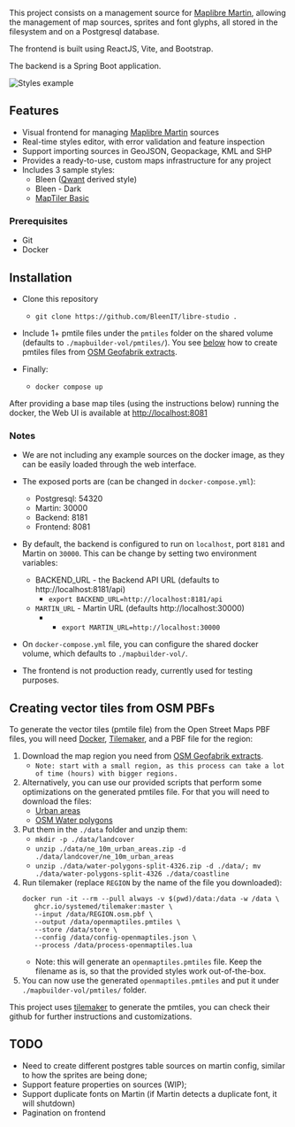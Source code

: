 This project consists on a management source for [Maplibre Martin](https://martin.maplibre.org/), allowing the management of map sources, sprites and font glyphs, all stored in the filesystem and on a Postgresql database.

The frontend is built using ReactJS, Vite, and Bootstrap.

The backend is a Spring Boot application.

![Styles example](https://www.bleen.pt/images/mapbuilder/mapbuilder-styles.gif)

## Features

- Visual frontend for managing [Maplibre Martin](https://martin.maplibre.org/) sources 
- Real-time styles editor, with error validation and feature inspection
- Support importing sources in GeoJSON, Geopackage, KML and SHP
- Provides a ready-to-use, custom maps infrastructure for any project
- Includes 3 sample styles:
  - Bleen ([Qwant](https://github.com/Qwant/qwant-basic-gl-style) derived style)
  - Bleen - Dark
  - [MapTiler Basic](https://github.com/openmaptiles/maptiler-basic-gl-style)

### Prerequisites

- Git
- Docker

## Installation

- Clone this repository
  - `git clone https://github.com/BleenIT/libre-studio .`

- Include 1+ pmtile files under the `pmtiles` folder on the shared volume (defaults to `./mapbuilder-vol/pmtiles/`).
You see [below](#creating-vector-tiles-from-osm-pbfs) how to create pmtiles files from [OSM Geofabrik extracts](https://download.geofabrik.de/).

- Finally:
  - `docker compose up` 

After providing a base map tiles (using the instructions below) running the docker, the Web UI is available at [http://localhost:8081](http://localhost:8081)  

### Notes

- We are not including any example sources on the docker image, as they can be easily loaded through the web interface.

- The exposed ports are (can be changed in `docker-compose.yml`):
  - Postgresql: 54320
  - Martin: 30000
  - Backend: 8181
  - Frontend: 8081

- By default, the backend is configured to run on `localhost`, port `8181` and Martin on `30000`. This can be change by setting two environment variables:
  - BACKEND_URL - the Backend API URL (defaults to http://localhost:8181/api)
      - `export BACKEND_URL=http://localhost:8181/api`
  - `MARTIN_URL` - Martin URL (defaults http://localhost:30000)
      - - `export MARTIN_URL=http://localhost:30000`

- On `docker-compose.yml` file, you can configure the shared docker volume, which defaults to `./mapbuilder-vol/`.

- The frontend is not production ready, currently used for testing purposes.

## Creating vector tiles from OSM PBFs

To generate the vector tiles (pmtile file) from the Open Street Maps PBF files, you will need 
[Docker](https://www.docker.com/), 
[Tilemaker](https://tilemaker.org/), 
and a PBF file for the region:

1. Download the map region you need from [OSM Geofabrik extracts](https://download.geofabrik.de/).
    - `Note: start with a small region, as this process can take a lot of time (hours) with bigger regions.`
2. Alternatively, you can use our provided scripts that perform some optimizations on the generated pmtiles file. For that you will need to download the files:
     - [Urban areas](https://naciscdn.org/naturalearth/10m/cultural/ne_10m_urban_areas.zip)
     - [OSM Water polygons](https://osmdata.openstreetmap.de/download/water-polygons-split-4326.zip)
3. Put them in the `./data` folder and unzip them:
     - `mkdir -p ./data/landcover`
     - `unzip ./data/ne_10m_urban_areas.zip -d ./data/landcover/ne_10m_urban_areas`
     - `unzip ./data/water-polygons-split-4326.zip -d ./data/; mv ./data/water-polygons-split-4326 ./data/coastline`
4. Run tilemaker (replace `REGION` by the name of the file you downloaded):
   ```
   docker run -it --rm --pull always -v $(pwd)/data:/data -w /data \
      ghcr.io/systemed/tilemaker:master \
      --input /data/REGION.osm.pbf \
      --output /data/openmaptiles.pmtiles \
      --store /data/store \
      --config /data/config-openmaptiles.json \
      --process /data/process-openmaptiles.lua
   ```
    - Note: this will generate an `openmaptiles.pmtiles` file. Keep the filename as is, so that the provided styles work out-of-the-box.
5. You can now use the generated `openmaptiles.pmtiles` and put it under `./mapbuilder-vol/pmtiles/` folder.

This project uses [tilemaker](https://github.com/systemed/tilemaker) to generate the pmtiles, you can check their github for further instructions and customizations.

## TODO

- Need to create different postgres table sources on martin config, similar to how the sprites are being done;
- Support feature properties on sources (WIP);
- Support duplicate fonts on Martin (if Martin detects a duplicate font, it will shutdown)
- Pagination on frontend

